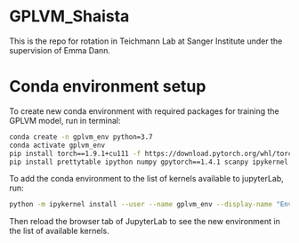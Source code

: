 # GPLVM_Shaista
This is the repo for rotation in Teichmann Lab at Sanger Institute under the supervision of Emma Dann. 

# Conda environment setup
To create new conda environment with required packages for training the GPLVM model, run in terminal:
```bash
conda create -n gplvm_env python=3.7 
conda activate gplvm_env 
pip install torch==1.9.1+cu111 -f https://download.pytorch.org/whl/torch_stable.html
pip install prettytable ipython numpy gpytorch==1.4.1 scanpy ipykernel
```
To add the conda environment to the list of kernels available to jupyterLab, run:
```bash
python -m ipykernel install --user --name gplvm_env --display-name "Environment (gplvm_env)"
```
Then reload the browser tab of JupyterLab to see the new environment in the list of available kernels.
